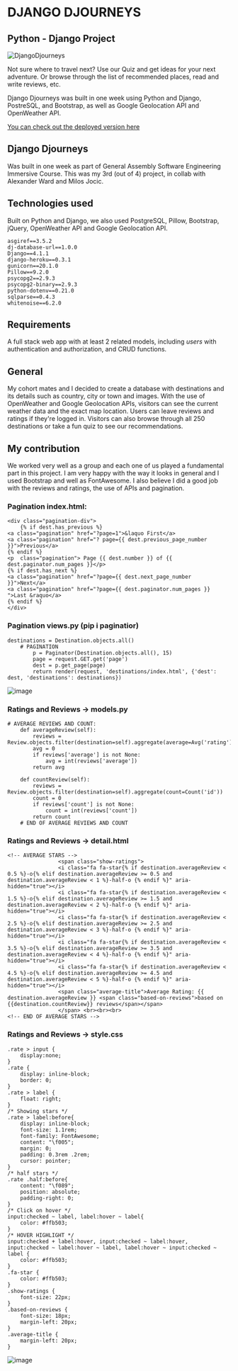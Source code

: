 # DJANGO DJOURNEYS

## Python - Django Project

![DjangoDjourneys](https://user-images.githubusercontent.com/93624439/199771948-bca01777-3709-4f18-a833-15002177c5f9.gif)

Not sure where to travel next? Use our Quiz and get ideas for your next adventure. Or browse through the list of recommended places, read and write reviews, etc.

Django Djourneys was built in one week using Python and Django, PostreSQL, and Bootstrap, as well as Google Geolocation API and OpenWeather API.

[You can check out the deployed version here](https://djangodjourney.herokuapp.com) 

## Django Djourneys
Was built in one week as part of General Assembly Software Engineering Immersive Course. This was my 3rd (out of 4) project, in collab with Alexander Ward and Milos Jocic.

## Technologies used
Built on Python and Django, we also used PostgreSQL, Pillow, Bootstrap, jQuery, OpenWeather API and Google Geolocation API.

```
asgiref==3.5.2
dj-database-url==1.0.0
Django==4.1.1
django-heroku==0.3.1
gunicorn==20.1.0
Pillow==9.2.0
psycopg2==2.9.3
psycopg2-binary==2.9.3
python-dotenv==0.21.0
sqlparse==0.4.3
whitenoise==6.2.0
```


## Requirements 
A full stack web app with at least 2 related models, including *users* with authentication and authorization, and CRUD functions.

## General
My cohort mates and I decided to create a database with destinations and its details such as country, city or town and images. With the use of OpenWeather and Google Geolocation APIs, visitors can see the current weather data and the exact map location. Users can leave reviews and ratings if they're logged in. Visitors can also browse through all 250 destinations or take a fun quiz to see our recommendations.

## My contribution
We worked very well as a group and each one of us played a fundamental part in this project. I am very happy with the way it looks in general and I used Bootstrap and well as FontAwesome. I also believe I did a good job with the reviews and ratings, the use of APIs and pagination.

### Pagination index.html:
```
<div class="pagination-div">
    {% if dest.has_previous %}
<a class="pagination" href="?page=1">&laquo First</a>
<a class="pagination" href="? page={{ dest.previous_page_number }}">Previous</a>
{% endif %}
<p  class="pagination"> Page {{ dest.number }} of {{ dest.paginator.num_pages }}</p>
{% if dest.has_next %}
<a class="pagination" href="?page={{ dest.next_page_number }}">Next</a>
<a class="pagination" href="?page={{ dest.paginator.num_pages }} ">Last &raquo</a>
{% endif %}
</div>
```
### Pagination views.py (pip i paginatior)
```
destinations = Destination.objects.all()
    # PAGINATION
        p = Paginator(Destination.objects.all(), 15)
        page = request.GET.get('page')
        dest = p.get_page(page)
        return render(request, 'destinations/index.html', {'dest': dest, 'destinations': destinations})
```
![image](https://user-images.githubusercontent.com/93624439/200589187-1f80573a-5ebc-4afa-9857-141c5f2e8442.png)



### Ratings and Reviews -> models.py

```
# AVERAGE REVIEWS AND COUNT:
    def averageReview(self):
        reviews = Review.objects.filter(destination=self).aggregate(average=Avg('rating'))
        avg = 0
        if reviews['average'] is not None:
            avg = int(reviews['average'])
        return avg

    def countReview(self):
        reviews = Review.objects.filter(destination=self).aggregate(count=Count('id'))
        count = 0
        if reviews['count'] is not None:
            count = int(reviews['count'])
        return count
    # END OF AVERAGE REVIEWS AND COUNT
```

### Ratings and Reviews -> detail.html

```
<!-- AVERAGE STARS -->
                <span class="show-ratings">
                <i class="fa fa-star{% if destination.averageReview < 0.5 %}-o{% elif destination.averageReview >= 0.5 and destination.averageReview < 1 %}-half-o {% endif %}" aria-hidden="true"></i>
                <i class="fa fa-star{% if destination.averageReview < 1.5 %}-o{% elif destination.averageReview >= 1.5 and destination.averageReview < 2 %}-half-o {% endif %}" aria-hidden="true"></i>
                <i class="fa fa-star{% if destination.averageReview < 2.5 %}-o{% elif destination.averageReview >= 2.5 and destination.averageReview < 3 %}-half-o {% endif %}" aria-hidden="true"></i>
                <i class="fa fa-star{% if destination.averageReview < 3.5 %}-o{% elif destination.averageReview >= 3.5 and destination.averageReview < 4 %}-half-o {% endif %}" aria-hidden="true"></i>
                <i class="fa fa-star{% if destination.averageReview < 4.5 %}-o{% elif destination.averageReview >= 4.5 and destination.averageReview < 5 %}-half-o {% endif %}" aria-hidden="true"></i>
                <span class="average-title">Average Rating: {{ destination.averageReview }} <span class="based-on-reviews">based on {{destination.countReview}} reviews</span></span>
                </span> <br><br><br>
<!-- END OF AVERAGE STARS -->
```

### Ratings and Reviews -> style.css

```
.rate > input {
    display:none;
}
.rate {
    display: inline-block;
    border: 0;
}
.rate > label {
    float: right;
}
/* Showing stars */
.rate > label:before{
    display: inline-block;
    font-size: 1.1rem;
    font-family: FontAwesome;
    content: "\f005";
    margin: 0;
    padding: 0.3rem .2rem;
    cursor: pointer;
}
/* half stars */
.rate .half:before{
    content: "\f089";
    position: absolute;
    padding-right: 0;
}
/* Click on hover */
input:checked ~ label, label:hover ~ label{
    color: #ffb503;
}
/* HOVER HIGHLIGHT */ 
input:checked + label:hover, input:checked ~ label:hover, input:checked ~ label:hover ~ label, label:hover ~ input:checked ~ label {
    color: #ffb503;
}
.fa-star {
    color: #ffb503;
}
.show-ratings {
    font-size: 22px;
}
.based-on-reviews {
    font-size: 18px;
    margin-left: 20px;
}
.average-title {
    margin-left: 20px;
}
```

![image](https://user-images.githubusercontent.com/93624439/200589026-ffb04063-532e-4b86-ba8a-7f23fe22281e.png)


###







